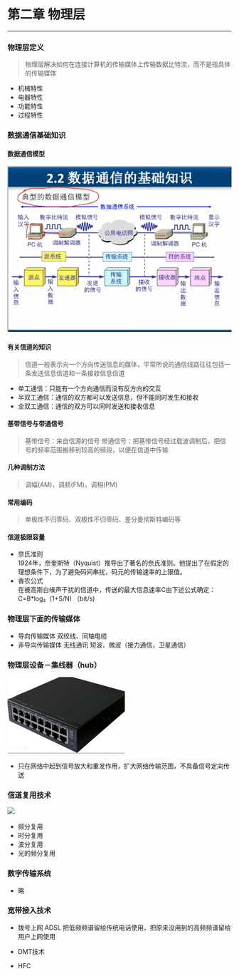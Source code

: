 ﻿# 第二章   物理层

---
### 物理层定义   
> 物理层解决如何在连接计算机的传输媒体上传输数据比特流，而不是指具体的传输媒体 

* 机械特性
* 电器特性
* 功能特性
* 过程特性  

### 数据通信基础知识  
#### 数据通信模型    
![此处输入图片的描述][1]

#### 有关信道的知识    
> 信道一般表示向一个方向传送信息的媒体，平常所说的通信线路往往包括一条发送信息信道和一条接收信息信道

* 单工通信：只能有一个方向通信而没有反方向的交互   
* 半双工通信：通信的双方都可以发送信息，但不能同时发生和接收 
* 全双工通信：通信的双方可以同时发送和接收信息 
#### 基带信号与带通信号   
> 基带信号：来自信源的信号 
  带通信号：把基带信号经过载波调制后，把信号的频率范围搬移到较高的频段，以便在信道中传输 
#### 几种调制方法  
>调幅(AM)，调频(FM)，调相(PM)      
#### 常用编码   
> 单极性不归零码、双极性不归零码、差分曼彻斯特编码等  
#### 信道极限容量  
* 奈氏准则   
1924年，奈奎斯特（Nyquist）推导出了著名的奈氏准则。他提出了在假定的理想条件下，为了避免码间串扰，码元的传输速率的上限值。
* 香农公式  
在被高斯白噪声干扰的信道中，传送的最大信息速率C由下述公式确定：  
 C=B*log₂（1+S/N) （bit/s)

### 物理层下面的传输媒体  
* 导向传输媒体  双绞线、同轴电缆
* 非导向传输媒体 无线通讯 短波、微波（接力通信，卫星通信）　

### 物理层设备－集线器（hub）　

![此处输入图片的描述][2]     

* 只在网络中起到信号放大和重发作用，扩大网络传输范围，不具备信号定向传送 

### 信道复用技术  
![][3]  

* 频分复用   
* 时分复用   
* 波分复用 
* 光的频分复用   
### 数字传输系统   
* 略  
### 宽带接入技术    
* 拨号上网   ADSL  把低频频谱留给传统电话使用，把原来没用到的高频频谱留给用户上网使用   
* DMT技术   
* HFC 


  [1]: https://github.com/xurui1995/computer-network/blob/master/pic/%E6%95%B0%E6%8D%AE%E9%80%9A%E4%BF%A1%E6%A8%A1%E5%9E%8B.png
  [2]: https://github.com/xurui1995/computer-network/blob/master/pic/%E9%9B%86%E7%BA%BF%E5%99%A8hub.png
  [3]: https://github.com/xurui1995/computer-network/blob/master/pic/%E4%BF%A1%E9%81%93%E5%A4%8D%E7%94%A8.png